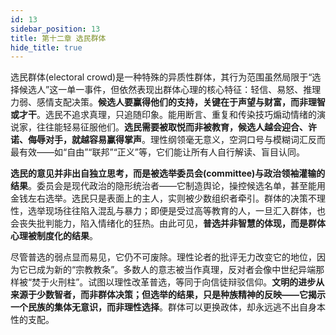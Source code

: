 ```yaml
---
id: 13
sidebar_position: 13
title: 第十二章 选民群体
hide_title: true
---
```


选民群体(electoral crowd)是一种特殊的异质性群体，其行为范围虽然局限于“选择候选人”这一单一事件，但依然表现出群体心理的核心特征：轻信、易怒、推理力弱、感情支配决策。**候选人要赢得他们的支持，关键在于声望与财富，而非理智或才干**。选民不追求真理，只追随印象。能用断言、重复和传染技巧煽动情绪的演说家，往往能轻易征服他们。**选民需要被取悦而非被教育，候选人越会迎合、许诺、侮辱对手，就越容易赢得掌声**。理性纲领毫无意义，空洞口号与模糊词汇反而最有效——如“自由”“联邦”“正义”等，它们能让所有人自行解读、盲目认同。

**选民的意见并非出自独立思考，而是被选举委员会(committee)与政治领袖灌输的结果**。委员会是现代政治的隐形统治者——它制造舆论，操控候选名单，甚至能用金钱左右选举。选民只是表面上的主人，实则被少数组织者牵引。群体的决策不理性，选举现场往往陷入混乱与暴力；即便是受过高等教育的人，一旦汇入群体，也会丧失批判能力，陷入情绪化的狂热。由此可见，**普选并非智慧的体现，而是群体心理被制度化的结果**。

尽管普选的弱点显而易见，它仍不可废除。理性论者的批评无力改变它的地位，因为它已成为新的“宗教教条”。多数人的意志被当作真理，反对者会像中世纪异端那样被“焚于火刑柱”。试图以理性改革普选，等同于向信徒辩驳信仰。**文明的进步从来源于少数智者，而非群体决策；但选举的结果，只是种族精神的反映——它揭示一个民族的集体无意识，而非理性选择**。群体可以更换政体，却永远逃不出自身本性的支配。